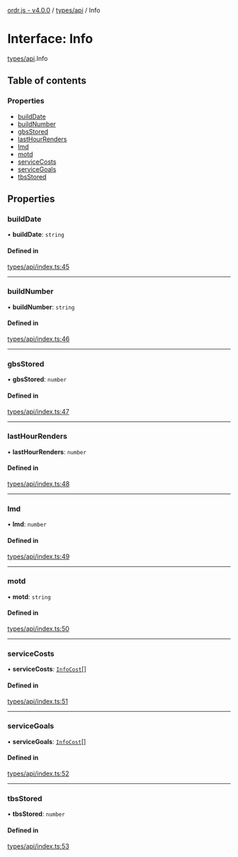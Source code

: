 [ordr.js - v4.0.0](../README.md) / [types/api](../modules/types_api.md) / Info

# Interface: Info

[types/api](../modules/types_api.md).Info

## Table of contents

### Properties

- [buildDate](types_api.Info.md#builddate)
- [buildNumber](types_api.Info.md#buildnumber)
- [gbsStored](types_api.Info.md#gbsstored)
- [lastHourRenders](types_api.Info.md#lasthourrenders)
- [lmd](types_api.Info.md#lmd)
- [motd](types_api.Info.md#motd)
- [serviceCosts](types_api.Info.md#servicecosts)
- [serviceGoals](types_api.Info.md#servicegoals)
- [tbsStored](types_api.Info.md#tbsstored)

## Properties

### buildDate

• **buildDate**: `string`

#### Defined in

[types/api/index.ts:45](https://github.com/LockBlock-dev/ordr.js/blob/6ed11d0/src/types/api/index.ts#L45)

___

### buildNumber

• **buildNumber**: `string`

#### Defined in

[types/api/index.ts:46](https://github.com/LockBlock-dev/ordr.js/blob/6ed11d0/src/types/api/index.ts#L46)

___

### gbsStored

• **gbsStored**: `number`

#### Defined in

[types/api/index.ts:47](https://github.com/LockBlock-dev/ordr.js/blob/6ed11d0/src/types/api/index.ts#L47)

___

### lastHourRenders

• **lastHourRenders**: `number`

#### Defined in

[types/api/index.ts:48](https://github.com/LockBlock-dev/ordr.js/blob/6ed11d0/src/types/api/index.ts#L48)

___

### lmd

• **lmd**: `number`

#### Defined in

[types/api/index.ts:49](https://github.com/LockBlock-dev/ordr.js/blob/6ed11d0/src/types/api/index.ts#L49)

___

### motd

• **motd**: `string`

#### Defined in

[types/api/index.ts:50](https://github.com/LockBlock-dev/ordr.js/blob/6ed11d0/src/types/api/index.ts#L50)

___

### serviceCosts

• **serviceCosts**: [`InfoCost`](types_api.InfoCost.md)[]

#### Defined in

[types/api/index.ts:51](https://github.com/LockBlock-dev/ordr.js/blob/6ed11d0/src/types/api/index.ts#L51)

___

### serviceGoals

• **serviceGoals**: [`InfoCost`](types_api.InfoCost.md)[]

#### Defined in

[types/api/index.ts:52](https://github.com/LockBlock-dev/ordr.js/blob/6ed11d0/src/types/api/index.ts#L52)

___

### tbsStored

• **tbsStored**: `number`

#### Defined in

[types/api/index.ts:53](https://github.com/LockBlock-dev/ordr.js/blob/6ed11d0/src/types/api/index.ts#L53)
